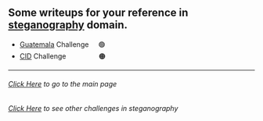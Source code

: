 ## Some writeups for your reference in [steganography](https://en.wikipedia.org/wiki/Steganography) domain.

- [Guatemala](https://github.com/KLSGIT-WGCS/VishwaCTF-2023/blob/main/writeups/Steganography-Challenges/Guatemala.md) Challenge &nbsp;&nbsp;&nbsp; 🟢
- [CID](https://github.com/KLSGIT-WGCS/VishwaCTF-2023/blob/main/writeups/Steganography-Challenges/cid.md) Challenge &nbsp;&nbsp;&nbsp;&nbsp;&nbsp;&nbsp;&nbsp;&nbsp;&nbsp;&nbsp;&nbsp;&nbsp;&nbsp;&nbsp;&nbsp; 🟠

---

###### [Click Here](/writeups/README.md) to go to the main page

###### [Click Here](https://github.com/KLSGIT-WGCS/VishwaCTF-2023/blob/main/writeups/Steganography-Challenges) to see other challenges in _steganography_
